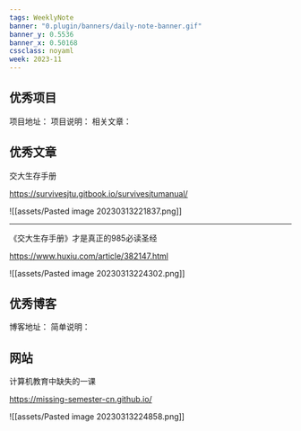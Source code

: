 ```yaml
---
tags: WeeklyNote
banner: "0.plugin/banners/daily-note-banner.gif"
banner_y: 0.5536
banner_x: 0.50168
cssclass: noyaml
week: 2023-11
---
```



## 优秀项目

项目地址：
项目说明：
相关文章：

## 优秀文章

交大生存手册

https://survivesjtu.gitbook.io/survivesjtumanual/

![[assets/Pasted image 20230313221837.png]]

---

《交大生存手册》才是真正的985必读圣经

https://www.huxiu.com/article/382147.html

![[assets/Pasted image 20230313224302.png]]

## 优秀博客

博客地址：
简单说明：


## 网站

计算机教育中缺失的一课

https://missing-semester-cn.github.io/

![[assets/Pasted image 20230313224858.png]]